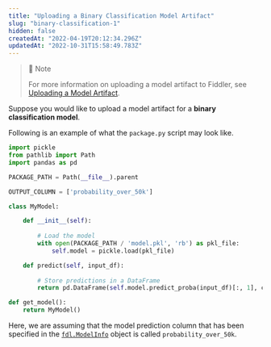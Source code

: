 ```yaml
---
title: "Uploading a Binary Classification Model Artifact"
slug: "binary-classification-1"
hidden: false
createdAt: "2022-04-19T20:12:34.296Z"
updatedAt: "2022-10-31T15:58:49.783Z"
---
```

> 🚧 Note
> 
> For more information on uploading a model artifact to Fiddler, see [Uploading a Model Artifact](doc:uploading-a-model-artifact).

Suppose you would like to upload a model artifact for a **binary classification model**.

Following is an example of what the `package.py` script may look like.

```python
import pickle
from pathlib import Path
import pandas as pd

PACKAGE_PATH = Path(__file__).parent

OUTPUT_COLUMN = ['probability_over_50k']

class MyModel:

    def __init__(self):
        
        # Load the model
        with open(PACKAGE_PATH / 'model.pkl', 'rb') as pkl_file:
            self.model = pickle.load(pkl_file)

    def predict(self, input_df):
        
        # Store predictions in a DataFrame
        return pd.DataFrame(self.model.predict_proba(input_df)[:, 1], columns=OUTPUT_COLUMN)

def get_model():
    return MyModel()
```



Here, we are assuming that the model prediction column that has been specified in the [`fdl.ModelInfo`](https://api.fiddler.ai/#fdl-modelinfo) object is called `probability_over_50k`.
